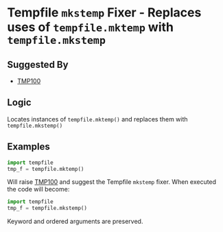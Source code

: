 # Tempfile `mkstemp` Fixer - Replaces uses of `tempfile.mktemp` with `tempfile.mkstemp`

## Suggested By

* [TMP100](../checks/TMP100.md)

## Logic

Locates instances of `tempfile.mktemp()` and replaces them with `tempfile.mkstemp()`

## Examples

```python
import tempfile
tmp_f = tempfile.mktemp()
```

Will raise [TMP100](../checks/TMP100.md) and suggest the Tempfile `mkstemp` fixer. When executed the code will become:

```python
import tempfile
tmp_f = tempfile.mkstemp()
```

Keyword and ordered arguments are preserved.